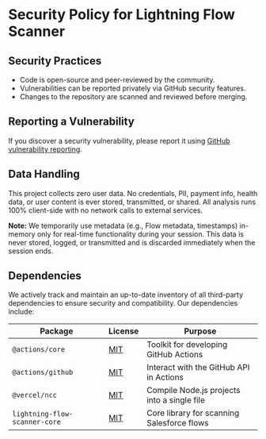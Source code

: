 
# Security Policy for Lightning Flow Scanner

## Security Practices

- Code is open-source and peer-reviewed by the community.
- Vulnerabilities can be reported privately via GitHub security features.
- Changes to the repository are scanned and reviewed before merging.

## Reporting a Vulnerability

If you discover a security vulnerability, please report it using [GitHub vulnerability reporting](https://github.com/Flow-Scanner/lightning-flow-scanner-action/security).

## Data Handling

This project collects zero user data. No credentials, PII, payment info, health data, or user content is ever stored, transmitted, or shared. All analysis runs 100% client-side with no network calls to external services.

**Note:** We temporarily use metadata (e.g., Flow metadata, timestamps) in-memory only for real-time functionality during your session. This data is never stored, logged, or transmitted and is discarded immediately when the session ends.

## Dependencies

We actively track and maintain an up-to-date inventory of all third-party dependencies to ensure security and compatibility. Our dependencies include:

| Package                         | License                                                                         | Purpose                                     |
| ------------------------------- | ------------------------------------------------------------------------------- | ------------------------------------------- |
| `@actions/core`               | [MIT](https://github.com/actions/toolkit/blob/main/packages/core/LICENSE)          | Toolkit for developing GitHub Actions       |
| `@actions/github`             | [MIT](https://github.com/actions/toolkit/blob/main/packages/github/LICENSE)        | Interact with the GitHub API in Actions     |
| `@vercel/ncc`                 | [MIT](https://github.com/vercel/ncc/blob/main/LICENSE)                             | Compile Node.js projects into a single file |
| `lightning-flow-scanner-core` | [MIT](https://github.com/Flow-Scanner/lightning-flow-scanner-core/blob/main/LICENSE.md) | Core library for scanning Salesforce flows  |
